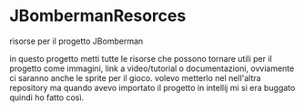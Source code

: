 # JBombermanResorces
risorse per il progetto JBomberman

in questo progetto metti tutte le risorse che possono tornare utili per il progetto come immagini, link a video/tutorial o documentazioni, ovviamente ci saranno anche le sprite per il gioco. 
volevo metterlo nel nell'altra repository ma quando avevo importato il progetto in intellij mi si era buggato quindi ho fatto così.
